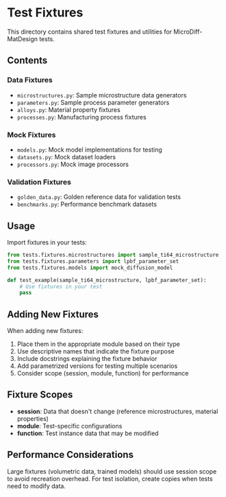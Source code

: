 # Test Fixtures

This directory contains shared test fixtures and utilities for MicroDiff-MatDesign tests.

## Contents

### Data Fixtures
- `microstructures.py`: Sample microstructure data generators
- `parameters.py`: Sample process parameter generators
- `alloys.py`: Material property fixtures
- `processes.py`: Manufacturing process fixtures

### Mock Fixtures
- `models.py`: Mock model implementations for testing
- `datasets.py`: Mock dataset loaders
- `processors.py`: Mock image processors

### Validation Fixtures
- `golden_data.py`: Golden reference data for validation tests
- `benchmarks.py`: Performance benchmark datasets

## Usage

Import fixtures in your tests:

```python
from tests.fixtures.microstructures import sample_ti64_microstructure
from tests.fixtures.parameters import lpbf_parameter_set
from tests.fixtures.models import mock_diffusion_model

def test_example(sample_ti64_microstructure, lpbf_parameter_set):
    # Use fixtures in your test
    pass
```

## Adding New Fixtures

When adding new fixtures:

1. Place them in the appropriate module based on their type
2. Use descriptive names that indicate the fixture purpose
3. Include docstrings explaining the fixture behavior
4. Add parametrized versions for testing multiple scenarios
5. Consider scope (session, module, function) for performance

## Fixture Scopes

- **session**: Data that doesn't change (reference microstructures, material properties)
- **module**: Test-specific configurations
- **function**: Test instance data that may be modified

## Performance Considerations

Large fixtures (volumetric data, trained models) should use session scope to avoid recreation overhead. For test isolation, create copies when tests need to modify data.